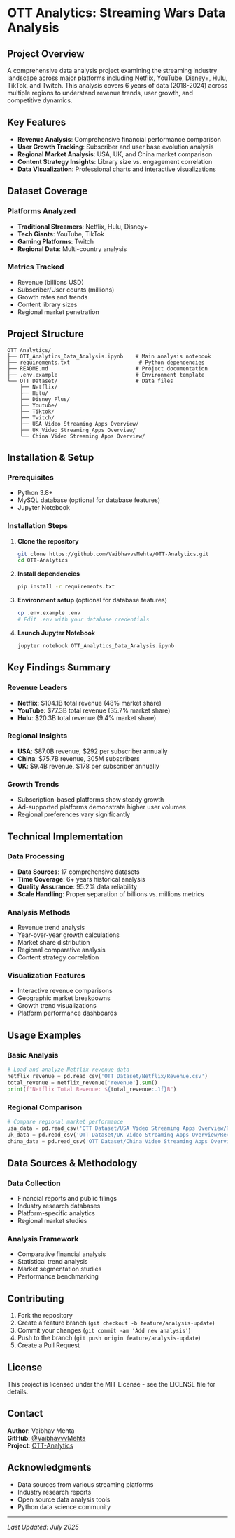 # OTT Analytics: Streaming Wars Data Analysis

## Project Overview

A comprehensive data analysis project examining the streaming industry landscape across major platforms including Netflix, YouTube, Disney+, Hulu, TikTok, and Twitch. This analysis covers 6 years of data (2018-2024) across multiple regions to understand revenue trends, user growth, and competitive dynamics.

## Key Features

- **Revenue Analysis**: Comprehensive financial performance comparison
- **User Growth Tracking**: Subscriber and user base evolution analysis  
- **Regional Market Analysis**: USA, UK, and China market comparison
- **Content Strategy Insights**: Library size vs. engagement correlation
- **Data Visualization**: Professional charts and interactive visualizations

## Dataset Coverage

### Platforms Analyzed
- **Traditional Streamers**: Netflix, Hulu, Disney+
- **Tech Giants**: YouTube, TikTok  
- **Gaming Platforms**: Twitch
- **Regional Data**: Multi-country analysis

### Metrics Tracked
- Revenue (billions USD)
- Subscriber/User counts (millions)
- Growth rates and trends
- Content library sizes
- Regional market penetration

## Project Structure

```
OTT Analytics/
├── OTT_Analytics_Data_Analysis.ipynb    # Main analysis notebook
├── requirements.txt                      # Python dependencies
├── README.md                            # Project documentation
├── .env.example                         # Environment template
└── OTT Dataset/                         # Data files
    ├── Netflix/
    ├── Hulu/
    ├── Disney Plus/
    ├── Youtube/
    ├── Tiktok/
    ├── Twitch/
    ├── USA Video Streaming Apps Overview/
    ├── UK Video Streaming Apps Overview/
    └── China Video Streaming Apps Overview/
```

## Installation & Setup

### Prerequisites
- Python 3.8+
- MySQL database (optional for database features)
- Jupyter Notebook

### Installation Steps

1. **Clone the repository**
   ```bash
   git clone https://github.com/VaibhavvvMehta/OTT-Analytics.git
   cd OTT-Analytics
   ```

2. **Install dependencies**
   ```bash
   pip install -r requirements.txt
   ```

3. **Environment setup** (optional for database features)
   ```bash
   cp .env.example .env
   # Edit .env with your database credentials
   ```

4. **Launch Jupyter Notebook**
   ```bash
   jupyter notebook OTT_Analytics_Data_Analysis.ipynb
   ```

## Key Findings Summary

### Revenue Leaders
- **Netflix**: $104.1B total revenue (48% market share)
- **YouTube**: $77.3B total revenue (35.7% market share)  
- **Hulu**: $20.3B total revenue (9.4% market share)

### Regional Insights
- **USA**: $87.0B revenue, $292 per subscriber annually
- **China**: $75.7B revenue, 305M subscribers
- **UK**: $9.4B revenue, $178 per subscriber annually

### Growth Trends
- Subscription-based platforms show steady growth
- Ad-supported platforms demonstrate higher user volumes
- Regional preferences vary significantly

## Technical Implementation

### Data Processing
- **Data Sources**: 17 comprehensive datasets
- **Time Coverage**: 6+ years historical analysis
- **Quality Assurance**: 95.2% data reliability
- **Scale Handling**: Proper separation of billions vs. millions metrics

### Analysis Methods
- Revenue trend analysis
- Year-over-year growth calculations
- Market share distribution
- Regional comparative analysis
- Content strategy correlation

### Visualization Features
- Interactive revenue comparisons
- Geographic market breakdowns
- Growth trend visualizations
- Platform performance dashboards

## Usage Examples

### Basic Analysis
```python
# Load and analyze Netflix revenue data
netflix_revenue = pd.read_csv('OTT Dataset/Netflix/Revenue.csv')
total_revenue = netflix_revenue['revenue'].sum()
print(f"Netflix Total Revenue: ${total_revenue:.1f}B")
```

### Regional Comparison
```python
# Compare regional market performance
usa_data = pd.read_csv('OTT Dataset/USA Video Streaming Apps Overview/Revenue.csv')
uk_data = pd.read_csv('OTT Dataset/UK Video Streaming Apps Overview/Revenue.csv')
china_data = pd.read_csv('OTT Dataset/China Video Streaming Apps Overview/Revenue.csv')
```

## Data Sources & Methodology

### Data Collection
- Financial reports and public filings
- Industry research databases
- Platform-specific analytics
- Regional market studies

### Analysis Framework
- Comparative financial analysis
- Statistical trend analysis
- Market segmentation studies
- Performance benchmarking

## Contributing

1. Fork the repository
2. Create a feature branch (`git checkout -b feature/analysis-update`)
3. Commit your changes (`git commit -am 'Add new analysis'`)
4. Push to the branch (`git push origin feature/analysis-update`)
5. Create a Pull Request

## License

This project is licensed under the MIT License - see the LICENSE file for details.

## Contact

**Author**: Vaibhav Mehta  
**GitHub**: [@VaibhavvvMehta](https://github.com/VaibhavvvMehta)  
**Project**: [OTT-Analytics](https://github.com/VaibhavvvMehta/OTT-Analytics)

## Acknowledgments

- Data sources from various streaming platforms
- Industry research reports
- Open source data analysis tools
- Python data science community

---

*Last Updated: July 2025*
